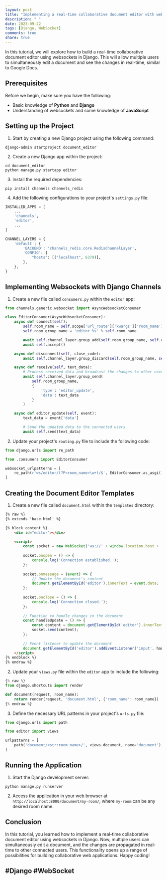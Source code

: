 ```yaml
---
layout: post
title: "Implementing a real-time collaborative document editor with websockets in Django"
description: " "
date: 2023-09-22
tags: [Django, WebSocket]
comments: true
share: true
---
```


In this tutorial, we will explore how to build a real-time collaborative document editor using websockets in Django. This will allow multiple users to simultaneously edit a document and see the changes in real-time, similar to Google Docs.

## Prerequisites
Before we begin, make sure you have the following:
- Basic knowledge of **Python** and **Django**
- Understanding of websockets and some knowledge of **JavaScript**

## Setting up the Project
1. Start by creating a new Django project using the following command:

```
django-admin startproject document_editor
```

2. Create a new Django app within the project:

```
cd document_editor
python manage.py startapp editor
```

3. Install the required dependencies:

```
pip install channels channels_redis
```

4. Add the following configurations to your project's `settings.py` file:

```python
INSTALLED_APPS = [
    ...
    'channels',
    'editor',
    ...
]

CHANNEL_LAYERS = {
    'default': {
        'BACKEND': 'channels_redis.core.RedisChannelLayer',
        'CONFIG': {
            "hosts": [("localhost", 6379)],
        },
    },
}
```

## Implementing Websockets with Django Channels
1. Create a new file called `consumers.py` within the `editor` app:

```python
from channels.generic.websocket import AsyncWebsocketConsumer

class EditorConsumer(AsyncWebsocketConsumer):
    async def connect(self):
        self.room_name = self.scope['url_route']['kwargs']['room_name']
        self.room_group_name = 'editor_%s' % self.room_name

        await self.channel_layer.group_add(self.room_group_name, self.channel_name)
        await self.accept()

    async def disconnect(self, close_code):
        await self.channel_layer.group_discard(self.room_group_name, self.channel_name)

    async def receive(self, text_data):
        # Process received data and broadcast the changes to other users
        await self.channel_layer.group_send(
            self.room_group_name,
            {
                'type': 'editor_update',
                'data': text_data
            }
        )

    async def editor_update(self, event):
        text_data = event['data']

        # Send the updated data to the connected users
        await self.send(text_data)
```

2. Update your project's `routing.py` file to include the following code:

```python
from django.urls import re_path

from .consumers import EditorConsumer

websocket_urlpatterns = [
    re_path(r'ws/editor/(?P<room_name>\w+)/$', EditorConsumer.as_asgi()),
]
```

## Creating the Document Editor Templates
1. Create a new file called `document.html` within the `templates` directory:

```html
{% raw %}
{% extends 'base.html' %}

{% block content %}
    <div id="editor"></div>

    <script>
        const socket = new WebSocket('ws://' + window.location.host + '/ws/editor/{{ room_name }}/');
        
        socket.onopen = () => {
            console.log('Connection established.');
        };
        
        socket.onmessage = (event) => {
            // Update the document's content
            document.getElementById('editor').innerText = event.data;
        };
        
        socket.onclose = () => {
            console.log('Connection closed.');
        };
        
        // Function to handle changes in the document
        const handleUpdate = () => {
            const content = document.getElementById('editor').innerText;
            socket.send(content);
        };
        
        // Event listener to update the document
        document.getElementById('editor').addEventListener('input', handleUpdate);
    </script>
{% endblock %}
{% endraw %}
```

2. Update your `views.py` file within the `editor` app to include the following:

```python
{% raw %}
from django.shortcuts import render

def document(request, room_name):
    return render(request, 'document.html', {'room_name': room_name})
{% endraw %}
```

3. Define the necessary URL patterns in your project's `urls.py` file:

```python
from django.urls import path

from editor import views

urlpatterns = [
    path('document/<str:room_name>/', views.document, name='document'),
]
```

## Running the Application
1. Start the Django development server:

```
python manage.py runserver
```

2. Access the application in your web browser at `http://localhost:8000/document/my-room/`, where `my-room` can be any desired room name.

## Conclusion
In this tutorial, you learned how to implement a real-time collaborative document editor using websockets in Django. Now, multiple users can simultaneously edit a document, and the changes are propagated in real-time to other connected users. This functionality opens up a range of possibilities for building collaborative web applications. Happy coding!

## #Django #WebSocket